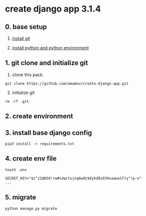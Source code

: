 # create django app 3.1.4

## 0. base setup

1. [install git](https://github.com/amamov/cs001/tree/main/5%20GIT)

2. [install python and python environment]()

## 1. git clone and initialize git

1. clone this pack.

```shell
git clone https://github.com/amamov/create-django-app.git
```

2. initialize git

```shell
rm -rf .git
```

## 2. create environment

## 3. install base django config

```shell
pip3 install -r requirements.txt
```

## 4. create env file

```shell
touch .env
```

```.env
SECRET_KEY="$z^z2@050!rw#sdqctujoq6w02$6ykd8z039uaawa1f)y^!p-o"
...
```

## 5. migrate

```shell
python manage.py migrate
```
